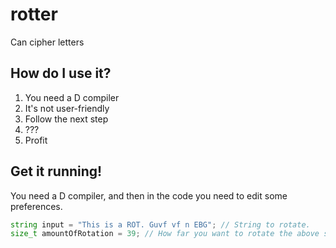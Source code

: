 # rotter
Can cipher letters

## How do I use it?
1. You need a D compiler
2. It's not user-friendly
3. Follow the next step
4. ???
5. Profit

## Get it running!
You need a D compiler, and then in the code you need to edit some preferences.

```d
string input = "This is a ROT. Guvf vf n EBG"; // String to rotate.
size_t amountOfRotation = 39; // How far you want to rotate the above string.
```
